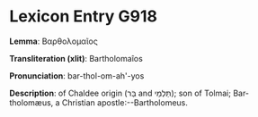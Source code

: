 # Lexicon Entry G918

**Lemma**: Βαρθολομαῖος

**Transliteration (xlit)**: Bartholomaîos

**Pronunciation**: bar-thol-om-ah'-yos

**Description**:
of Chaldee origin (בַּר and תַּלְמַי); son of Tolmai; Bar-tholomæus, a Christian apostle:--Bartholomeus.
